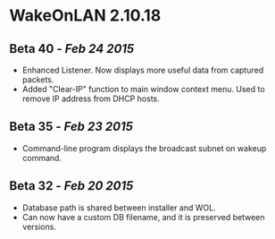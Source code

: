 # WakeOnLAN 2.10.18

## Beta 40 - _Feb 24 2015_

* Enhanced Listener. Now displays more useful data from captured packets.
* Added "Clear-IP" function to main window context menu.  Used to remove IP address from DHCP hosts.

## Beta 35 - _Feb 23 2015_

* Command-line program displays the broadcast subnet on wakeup command.

## Beta 32 - _Feb 20 2015_

* Database path is shared between installer and WOL.
* Can now have a custom DB filename, and it is preserved between versions.
